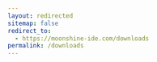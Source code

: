 ```yaml
---
layout: redirected
sitemap: false
redirect_to:
  - https://moonshine-ide.com/downloads
permalink: /downloads
---
```

